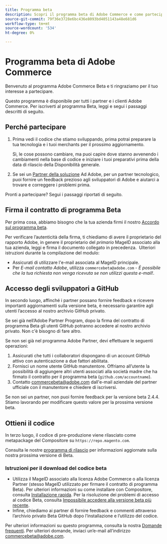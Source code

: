 ```yaml
---
title: Programma beta
description: Scopri il programma beta di Adobe Commerce e come partecipare.
source-git-commit: 79f36e3728e6bc436e8093bd4051143a48e681d6
workflow-type: tm+mt
source-wordcount: '534'
ht-degree: 0%

---
```



# Programma beta di Adobe Commerce

Benvenuto al programma Adobe Commerce Beta e ti ringraziamo per il tuo interesse a partecipare.

Questo programma è disponibile per tutti i partner e i clienti Adobe Commerce.
Per iscriverti al programma Beta, leggi e segui i passaggi descritti di seguito.

## Perché partecipare

1. Prima vedi il codice che stiamo sviluppando, prima potrai preparare la tua tecnologia e i tuoi merchants per il prossimo aggiornamento.

   Sì, le cose possono cambiare, ma puoi capire dove stanno avvenendo i cambiamenti nella base di codice e iniziare i tuoi preparativi prima della data di rilascio della Disponibilità generale.

1. Se sei un [Partner della soluzione](https://developer.adobe.com/commerce/contributor/community/contribution-programs/) Ad Adobe, per un partner tecnologico, puoi fornire un feedback prezioso agli sviluppatori di Adobe e aiutarci a trovare e correggere i problemi prima.

Pronti a partecipare? Segui i passaggi riportati di seguito.

## Firma il contratto di programma Beta

Per prima cosa, abbiamo bisogno che la tua azienda firmi il nostro [Accordo sul programma beta](https://experiencecloudpanel.adobe.com/c/a/6hxAOc9DD1vCx2tg1jBKGB).

Per verificare l’autenticità della firma, ti chiediamo di avere il proprietario del rapporto Adobe, in genere il proprietario del _primario_ MageID associato alla tua azienda, leggi e firma il documento collegato in precedenza. &#x200B;
Ulteriori istruzioni durante la compilazione del modulo:

- Assicurati di utilizzare l&#39;e-mail associata al MageID principale.
- Per _E-mail contatto Adobe_, utilizza `commercebeta@adobe.com` - _È possibile che la tua richiesta non venga ricevuta se non utilizzi questa e-mail!_.

## Accesso degli sviluppatori a GitHub

In secondo luogo, affinché i partner possano fornire feedback e ricevere importanti aggiornamenti sulla versione beta, è necessario garantire agli utenti l’accesso al nostro archivio GitHub privato.

Se sei già nell’Adobe Partner Program, dopo la firma del contratto di programma Beta gli utenti GitHub potranno accedere al nostro archivio privato. Non c&#39;è bisogno di fare altro.

Se non sei già nel programma Adobe Partner, devi effettuare le seguenti operazioni:

1. Assicurati che tutti i collaboratori dispongano di un account GitHub attivo con autenticazione a due fattori abilitata.
1. Fornisci un nome utente GitHub manutentore. Offriamo all’utente la possibilità di aggiungere altri utenti associati alla società madre che ha firmato il contratto per il programma beta (`github.com/accountname`).
1. Contatto <commercebeta@adobe.com> dall&#39;e-mail aziendale del partner ufficiale con il manutentore e chiedere di iscriversi.

Se non sei un partner, non puoi fornire feedback per la versione beta 2.4.4. Stiamo lavorando per modificare questo valore per la prossima versione beta.

## Ottieni il codice

In terzo luogo, il codice di pre-produzione viene rilasciato come metapackage del Compositore su `https://repo.magento.com`.

Consulta le nostre [programma di rilascio](schedule.md) per informazioni aggiornate sulla nostra prossima versione di Beta.

### Istruzioni per il download del codice beta

- Utilizza il MageID associato alla licenza Adobe Commerce o alla licenza Partner (stesso MageID utilizzato per firmare il contratto di programma Beta).
Per ulteriori informazioni su come installare con Compositore, consulta [Installazione rapida](../installation/composer.md).
Per la risoluzione dei problemi di accesso al codice Beta, consulta [Impossibile accedere alla versione beta più recente](https://support.magento.com/hc/en-us/articles/360048169471).
- Infine, chiediamo ai partner di fornire feedback e commenti attraverso l’archivio privato Beta GitHub dopo l’installazione e l’utilizzo del codice.

Per ulteriori informazioni su questo programma, consulta la nostra [Domande frequenti](https://fieldreadiness-adobe.highspot.com/items/5e5e6b8fc714332f32a7cd96?lfrm=rhp.0). Per ulteriori domande, inviaci un’e-mail all’indirizzo <commercebeta@adobe.com>.
